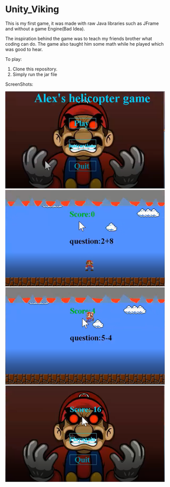 # Unity_Viking
This is my first game, it was made with raw Java libraries such as JFrame and without a game Engine(Bad Idea).

The inspiration behind the game was to teach my friends brother what coding can do. The game also taught him some
math while he played which was good to hear.

To play:

1. Clone this repository.
2. Simply run the jar file 


ScreenShots:

![StartMenu](/ScreenShots/Start_Screen.png)
![GamePlay1](/ScreenShots/GamePlay_1.png)
![GamePlay2](/ScreenShots/GamePlay_2.png)
![EndGame](/ScreenShots/End_Screen.png)
